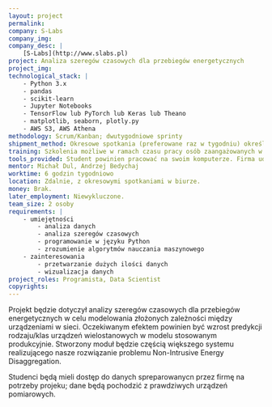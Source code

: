```yaml
---
layout: project
permalink: 
company: S-Labs
company_img:
company_desc: |
    [S-Labs](http://www.slabs.pl)
project: Analiza szeregów czasowych dla przebiegów energetycznych
project_img:
technological_stack: |
    - Python 3.x
    - pandas
    - scikit-learn
    - Jupyter Notebooks
    - TensorFlow lub PyTorch lub Keras lub Theano
    - matplotlib, seaborn, plotly.py
    - AWS S3, AWS Athena
methodology: Scrum/Kanban; dwutygodniowe sprinty
shipment_method: Okresowe spotkania (preferowane raz w tygodniu) określające status prac.
training: Szkolenia możliwe w ramach czasu pracy osób zaangażowanych w projekt.
tools_provided: Student powinien pracować na swoim komputerze. Firma udostępnia maszynę o wysokiej mocy (24 procesory, 64 GB pamięci) na potrzeby eksperymentów.
mentor: Michał Dul, Andrzej Bedychaj
worktime: 6 godzin tygodniowo
location: Zdalnie, z okresowymi spotkaniami w biurze.
money: Brak.
later_employment: Niewykluczone.
team_size: 2 osoby
requirements: |
    - umiejętności
        - analiza danych
        - analiza szeregów czasowych
        - programowanie w języku Python
        - zrozumienie algorytmów nauczania maszynowego
    - zainteresowania
        - przetwarzanie dużych ilości danych
        - wizualizacja danych
project_roles: Programista, Data Scientist
copyrights:
---
```

Projekt będzie dotyczył analizy szeregów czasowych dla przebiegów energetycznych w celu modelowania złożonych zależności między urządzeniami w sieci. Oczekiwanym efektem powinien być wzrost predykcji rodzaju/klas urządzeń wielostanowych w modelu stosowanym produkcyjnie. Stworzony moduł będzie częścią większego systemu realizującego nasze rozwiązanie problemu Non-Intrusive Energy Disaggregation.

Studenci będą mieli dostęp do danych spreparowanycn przez firmę na potrzeby projeku; dane będą pochodzić z prawdziwych urządzeń pomiarowych.

